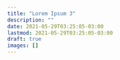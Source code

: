```yaml
---
title: "Lorem Ipsum 3"
description: ""
date: 2021-05-29T03:25:05-03:00
lastmod: 2021-05-29T03:25:05-03:00
draft: true
images: []
---
```

